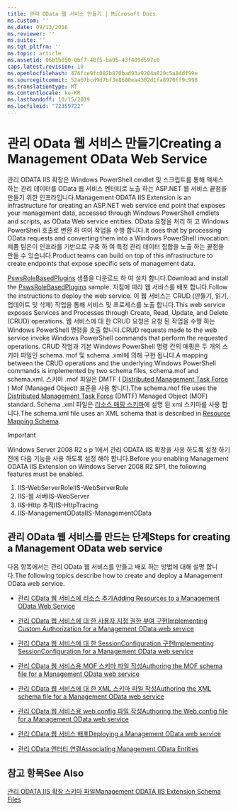 ```yaml
---
title: 관리 OData 웹 서비스 만들기 | Microsoft Docs
ms.custom: ''
ms.date: 09/13/2016
ms.reviewer: ''
ms.suite: ''
ms.tgt_pltfrm: ''
ms.topic: article
ms.assetid: 06b1b050-0bf7-48f5-ba05-43f489d597c0
caps.latest.revision: 10
ms.openlocfilehash: 476fce9fc087b870bad93a9204a820c5a84df99e
ms.sourcegitcommit: 52a67bcd9d7bf3e8600ea4302d1fa8970ff9c998
ms.translationtype: MT
ms.contentlocale: ko-KR
ms.lasthandoff: 10/15/2019
ms.locfileid: "72359722"
---
```

# <a name="creating-a-management-odata-web-service"></a><span data-ttu-id="8d579-102">관리 OData 웹 서비스 만들기</span><span class="sxs-lookup"><span data-stu-id="8d579-102">Creating a Management OData Web Service</span></span>

<span data-ttu-id="8d579-103">관리 ODATA IIS 확장은 Windows PowerShell cmdlet 및 스크립트를 통해 액세스 하는 관리 데이터를 OData 웹 서비스 엔터티로 노출 하는 ASP.NET 웹 서비스 끝점을 만들기 위한 인프라입니다.</span><span class="sxs-lookup"><span data-stu-id="8d579-103">Management ODATA IIS Extension is an infrastructure for creating an ASP.NET web service end point that exposes your management data, accessed through Windows PowerShell cmdlets and scripts, as OData Web service entities.</span></span> <span data-ttu-id="8d579-104">OData 요청을 처리 하 고 Windows PowerShell 호출로 변환 하 여이 작업을 수행 합니다.</span><span class="sxs-lookup"><span data-stu-id="8d579-104">It does that by processing OData requests and converting them into a Windows PowerShell invocation.</span></span> <span data-ttu-id="8d579-105">제품 팀은이 인프라를 기반으로 구축 하 여 특정 관리 데이터 집합을 노출 하는 끝점을 만들 수 있습니다.</span><span class="sxs-lookup"><span data-stu-id="8d579-105">Product teams can build on top of this infrastructure to create endpoints that expose specific sets of management data.</span></span>

<span data-ttu-id="8d579-106">[PswsRoleBasedPlugins](https://code.msdn.microsoft.com:443/windowsdesktop/PswsRoleBasedPlugins-9c79b75a) 샘플을 다운로드 하 여 설치 합니다.</span><span class="sxs-lookup"><span data-stu-id="8d579-106">Download and install the [PswsRoleBasedPlugins](https://code.msdn.microsoft.com:443/windowsdesktop/PswsRoleBasedPlugins-9c79b75a) sample.</span></span> <span data-ttu-id="8d579-107">지침에 따라 웹 서비스를 배포 합니다.</span><span class="sxs-lookup"><span data-stu-id="8d579-107">Follow the instructions to deploy the web service.</span></span> <span data-ttu-id="8d579-108">이 웹 서비스는 CRUD (만들기, 읽기, 업데이트 및 삭제) 작업을 통해 서비스 및 프로세스를 노출 합니다.</span><span class="sxs-lookup"><span data-stu-id="8d579-108">This web service exposes Services and Processes through Create, Read, Update, and Delete (CRUD) operations.</span></span> <span data-ttu-id="8d579-109">웹 서비스에 대 한 CRUD 요청은 요청 된 작업을 수행 하는 Windows PowerShell 명령을 호출 합니다.</span><span class="sxs-lookup"><span data-stu-id="8d579-109">CRUD requests made to the web service invoke  Windows PowerShell commands that perform the requested operations.</span></span> <span data-ttu-id="8d579-110">CRUD 작업과 기본 Windows PowerShell 명령 간의 매핑은 두 개의 스키마 파일인 schema. mof 및 schema .xml에 의해 구현 됩니다.</span><span class="sxs-lookup"><span data-stu-id="8d579-110">A mapping between the CRUD operations and the underlying Windows PowerShell commands is implemented by two schema files, schema.mof and schema.xml.</span></span> <span data-ttu-id="8d579-111">스키마 .mof 파일은 DMTF ( [Distributed Management Task Force](https://www.dmtf.org/) ) Mof (Managed Object) 표준을 사용 합니다.</span><span class="sxs-lookup"><span data-stu-id="8d579-111">The schema.mof file uses the [Distributed Management  Task Force](https://www.dmtf.org/) (DMTF) Managed Object (MOF) standard.</span></span> <span data-ttu-id="8d579-112">Schema .xml 파일은 [리소스 매핑 스키마](./resource-mapping-schema.md)에 설명 된 xml 스키마를 사용 합니다.</span><span class="sxs-lookup"><span data-stu-id="8d579-112">The schema.xml file uses an XML schema that is described in [Resource Mapping Schema](./resource-mapping-schema.md).</span></span>

> [!IMPORTANT]
> <span data-ttu-id="8d579-113">Windows Server 2008 R2 s p 1에서 관리 ODATA IIS 확장을 사용 하도록 설정 하기 전에 다음 기능을 사용 하도록 설정 해야 합니다.</span><span class="sxs-lookup"><span data-stu-id="8d579-113">Before you enabling Management ODATA IIS Extension on Windows Server 2008 R2 SP1, the following features must be enabled.</span></span>
>
> 1.  <span data-ttu-id="8d579-114">IIS-WebServerRole</span><span class="sxs-lookup"><span data-stu-id="8d579-114">IIS-WebServerRole</span></span>
> 2.  <span data-ttu-id="8d579-115">IIS-웹 서버</span><span class="sxs-lookup"><span data-stu-id="8d579-115">IIS-WebServer</span></span>
> 3.  <span data-ttu-id="8d579-116">IIS-Http 추적</span><span class="sxs-lookup"><span data-stu-id="8d579-116">IIS-HttpTracing</span></span>
> 4.  <span data-ttu-id="8d579-117">IIS-ManagementOData</span><span class="sxs-lookup"><span data-stu-id="8d579-117">IIS-ManagementOData</span></span>

## <a name="steps-for-creating-a-management-odata-web-service"></a><span data-ttu-id="8d579-118">관리 OData 웹 서비스를 만드는 단계</span><span class="sxs-lookup"><span data-stu-id="8d579-118">Steps for creating a Management OData web service</span></span>

<span data-ttu-id="8d579-119">다음 항목에서는 관리 OData 웹 서비스를 만들고 배포 하는 방법에 대해 설명 합니다.</span><span class="sxs-lookup"><span data-stu-id="8d579-119">The following topics describe how to create and deploy a Management OData web service.</span></span>

- [<span data-ttu-id="8d579-120">관리 OData 웹 서비스에 리소스 추가</span><span class="sxs-lookup"><span data-stu-id="8d579-120">Adding Resources to a Management OData Web Service</span></span>](./adding-resources-to-a-management-odata-web-service.md)

- [<span data-ttu-id="8d579-121">관리 OData 웹 서비스에 대 한 사용자 지정 권한 부여 구현</span><span class="sxs-lookup"><span data-stu-id="8d579-121">Implementing Custom Authorization for a Management OData web service</span></span>](./implementing-custom-authorization-for-a-management-odata-web-service.md)

- [<span data-ttu-id="8d579-122">관리 OData 웹 서비스에 대 한 SessionConfiguration 구현</span><span class="sxs-lookup"><span data-stu-id="8d579-122">Implementing SessionConfiguration for a Management OData web service</span></span>](./implementing-sessionconfiguration-for-a-management-odata-web-service.md)

- [<span data-ttu-id="8d579-123">관리 OData 웹 서비스용 MOF 스키마 파일 작성</span><span class="sxs-lookup"><span data-stu-id="8d579-123">Authoring the MOF schema file for a Management OData web service</span></span>](./authoring-the-mof-schema-file-for-a-management-odata-web-service.md)

- [<span data-ttu-id="8d579-124">관리 OData 웹 서비스에 대 한 XML 스키마 파일 작성</span><span class="sxs-lookup"><span data-stu-id="8d579-124">Authoring the XML schema file for a Management OData web service</span></span>](./authoring-the-xml-schema-file-for-a-management-odata-web-service.md)

- [<span data-ttu-id="8d579-125">관리 OData 웹 서비스용 web.config 파일 작성</span><span class="sxs-lookup"><span data-stu-id="8d579-125">Authoring the Web.config file for a Management OData web service</span></span>](./authoring-the-web-config-file-for-a-management-odata-web-service.md)

- [<span data-ttu-id="8d579-126">관리 OData 웹 서비스 배포</span><span class="sxs-lookup"><span data-stu-id="8d579-126">Deploying a Management OData web service</span></span>](./deploying-a-management-odata-web-service.md)

- [<span data-ttu-id="8d579-127">관리 OData 엔터티 연결</span><span class="sxs-lookup"><span data-stu-id="8d579-127">Associating Management OData Entities</span></span>](./associating-management-odata-entities.md)

## <a name="see-also"></a><span data-ttu-id="8d579-128">참고 항목</span><span class="sxs-lookup"><span data-stu-id="8d579-128">See Also</span></span>

[<span data-ttu-id="8d579-129">관리 ODATA IIS 확장 스키마 파일</span><span class="sxs-lookup"><span data-stu-id="8d579-129">Management ODATA IIS Extension Schema Files</span></span>](./management-odata-iis-extension-schema-files.md)
